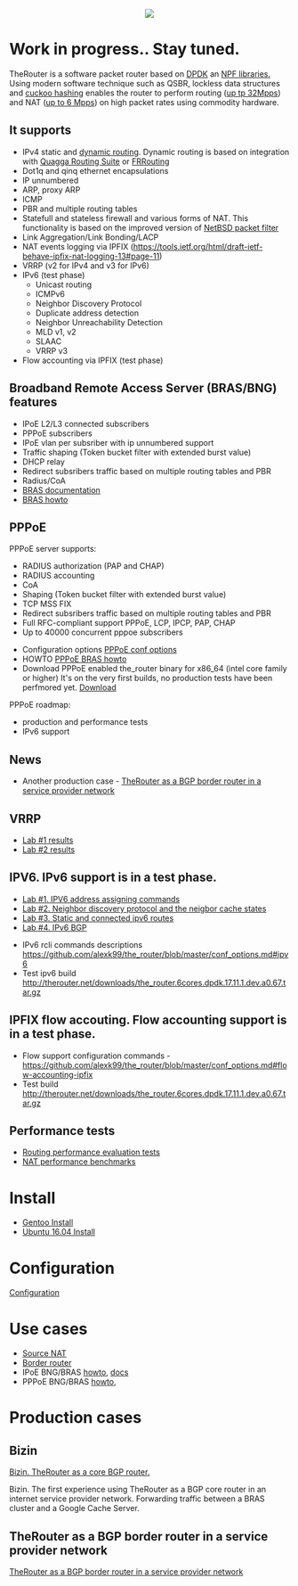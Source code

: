<p align="center">
  <img src="http://therouter.net/images/github_header5.png" />
</p>

# Work in progress.. Stay tuned.

TheRouter is a software packet router based on <a href="http://dpdk.org/">DPDK</a> an <a href="https://github.com/alexk99/npf">NPF libraries.</a>
Using modern software technique such as QSBR, lockless data structures and
<a href="https://github.com/efficient/libcuckoo">cuckoo hashing</a> enables 
the router to perform routing (<a href="https://github.com/alexk99/the_router/blob/master/routing_perf_tests.md">up tp 32Mpps</a>)
and NAT (<a href="https://github.com/alexk99/the_router/blob/master/source_nat.md">up to 6 Mpps</a>) 
on high packet rates using commodity hardware.

## It supports

 * IPv4 static and <a href="https://github.com/alexk99/the_router/blob/master/quagga_bgp.md">dynamic routing</a>. Dynamic routing is based on integration with <a href="http://www.nongnu.org/quagga">Quagga Routing Suite</a> or <a href="https://frrouting.org/">FRRouting</a>
 * Dot1q and qinq ethernet encapsulations
 * IP unnumbered 
 * ARP, proxy ARP
 * ICMP
 * PBR and multiple routing tables
 * Statefull and stateless firewall and various forms of NAT. This functionality is based 
   on the improved version of <a href="https://github.com/rmind/npf">NetBSD packet filter</a>
 * Link Aggregation/Link Bonding/LACP
 * NAT events logging via IPFIX (https://tools.ietf.org/html/draft-ietf-behave-ipfix-nat-logging-13#page-11)
 * VRRP (v2 for IPv4 and v3 for IPv6)
 * IPv6 (test phase)
 	- Unicast routing
	- ICMPv6
	- Neighbor Discovery Protocol
	- 	Duplicate address detection
  	-	Neighbor Unreachability Detection
	- MLD v1, v2
	- SLAAC
	- VRRP v3
 * Flow accounting via IPFIX (test phase)

## Broadband Remote Access Server (BRAS/BNG) features 

 * IPoE L2/L3 connected subscribers
 * PPPoE subscribers
 * IPoE vlan per subsriber with ip unnumbered support
 * Traffic shaping (Token bucket filter with extended burst value)
 * DHCP relay
 * Redirect subsribers traffic based on multiple routing tables and PBR
 * Radius/CoA
 * <a href="https://github.com/alexk99/the_router/blob/master/bras/subsriber_management_eng.md">BRAS documentation</a>
 * <a href="https://github.com/alexk99/the_router/blob/master/bras/bras_howto_eng.md">BRAS howto</a>

## PPPoE

PPPoE server supports:
 * RADIUS authorization (PAP and CHAP)
 * RADIUS accounting
 * CoA
 * Shaping (Token bucket filter with extended burst value)
 * TCP MSS FIX
 * Redirect subsribers traffic based on multiple routing tables and PBR
 * Full RFC-compliant support PPPoE, LCP, IPCP, PAP, CHAP
 * Up to 40000 concurrent pppoe subscribers

- Configuration options
<a href="https://github.com/alexk99/the_router/blob/master/conf_options.md#pppoe-subscribers">PPPoE conf options</a>
- HOWTO
<a href="https://github.com/alexk99/the_router/blob/master/bras/pppoe_bras_howto_eng.md">PPPoE BRAS howto</a>
- Download
PPPoE enabled the_router binary for x86_64 (intel core family or higher)
It's on the very first builds, no production tests have been perfmored yet.
<a href="http://therouter.net/downloads/the_router.6cores.dpdk.17.11.1.pppoe.pppoe_a0.16.tar.gz">Download</a>

PPPoE roadmap:
 * production and performance tests
 * IPv6 support

## News

 * Another production case - <a href="https://github.com/alexk99/the_router/blob/master/border_bgp_service_provider_1.md">
 TheRouter as a BGP border router in a service provider network</a>

## VRRP

 * <a href="https://github.com/alexk99/the_router/blob/master/vrrp/vrrp_lab_1.md">Lab #1 results</a>
 * <a href="https://github.com/alexk99/the_router/blob/master/vrrp/vrrp_lab_2.2.md">Lab #2 results</a>

## IPV6. IPv6 support is in a test phase.

 * <a href="https://github.com/alexk99/the_router/blob/master/ipv6/ipv6_lab1_address_assgning.md">Lab #1. IPV6 address assigning commands</a>
 * <a href="https://github.com/alexk99/the_router/blob/master/ipv6/ipv6_lab2_1_ND.md">Lab #2. Neighbor discovery protocol and the neigbor cache states</a>
 * <a href="https://github.com/alexk99/the_router/blob/master/ipv6/ipv6_lab6_static_and_connected_routes_simple_forwarding.md">Lab #3. Static and connected ipv6 routes</a>
 * <a href="https://github.com/alexk99/the_router/blob/master/ipv6/ipv6_bgp_lab.md">Lab #4. IPv6 BGP</a>

 - IPv6 rcli commands descriptions https://github.com/alexk99/the_router/blob/master/conf_options.md#ipv6
 - Test ipv6 build http://therouter.net/downloads/the_router.6cores.dpdk.17.11.1.dev.a0.67.tar.gz

## IPFIX flow accouting. Flow accounting support is in a test phase.

- Flow support configuration commands - https://github.com/alexk99/the_router/blob/master/conf_options.md#flow-accounting-ipfix
- Test build http://therouter.net/downloads/the_router.6cores.dpdk.17.11.1.dev.a0.67.tar.gz

## Performance tests

 * <a href="https://github.com/alexk99/the_router/blob/master/routing_perf_tests.md">Routing performance evaluation tests</a>
 * <a href="https://github.com/alexk99/the_router/blob/master/source_nat.md">NAT performance benchmarks</a>

# Install

 * <a href="https://github.com/alexk99/the_router/blob/master/install.md">Gentoo Install</a>
 * <a href="https://github.com/alexk99/the_router/blob/master/ubuntu_install.md">Ubuntu 16.04 Install</a>

# Configuration
<a href="https://github.com/alexk99/the_router/blob/master/conf_options.md">Configuration</a>

# Use cases

 * <a href="https://github.com/alexk99/the_router/blob/master/source_nat.md">Source NAT</a>
 * <a href="https://github.com/alexk99/the_router/blob/master/border_bgp_service_provider_1.md">Border router</a>
 * IPoE BNG/BRAS <a href="https://github.com/alexk99/the_router/blob/master/bras/bras_howto_eng.md">howto</a>, 
 <a href="https://github.com/alexk99/the_router/blob/master/bras/subsriber_management_eng.md">docs</a>
 * PPPoE BNG/BRAS <a href="https://github.com/alexk99/the_router/blob/master/bras/pppoe_bras_howto_eng.md">howto</a>, 

# Production cases

## Bizin
<a href="https://github.com/alexk99/the_router/blob/master/bizin_eng.md">Bizin. TheRouter as a core BGP router.</a>

Bizin. The first experience using TheRouter as a BGP core router in an internet service provider network.
Forwarding traffic between a BRAS cluster and a Google Cache Server.

## TheRouter as a BGP border router in a service provider network

<a href="https://github.com/alexk99/the_router/blob/master/border_bgp_service_provider_1.md">
 TheRouter as a BGP border router in a service provider network</a>
